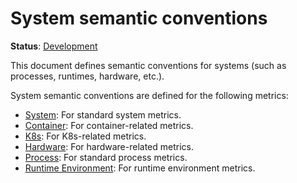 <!--- Hugo front matter used to generate the website version of this page:
linkTitle: System
--->

# System semantic conventions

**Status**: [Development][DocumentStatus]

This document defines semantic conventions for systems (such as processes, runtimes, hardware, etc.).

System semantic conventions are defined for the following metrics:

* [System](system-metrics.md): For standard system metrics.
* [Container](container-metrics.md): For container-related metrics.
* [K8s](k8s-metrics.md): For K8s-related metrics.
* [Hardware](../hardware/README.md): For hardware-related metrics.
* [Process](process-metrics.md): For standard process metrics.
* [Runtime Environment](/docs/runtime/README.md#metrics): For runtime environment metrics.

[DocumentStatus]: https://opentelemetry.io/docs/specs/otel/document-status
